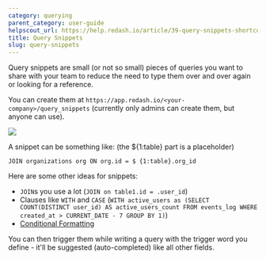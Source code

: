 ```yaml
---
category: querying
parent_category: user-guide
helpscout_url: https://help.redash.io/article/39-query-snippets-shortcuts
title: Query Snippets
slug: query-snippets
---
```

Query snippets are small (or not so small) pieces of queries you want to share
with your team to reduce the need to type them over and over again or looking
for a reference.

You can create them at  `https://app.redash.io/<your-company>/query_snippets`
(currently only admins can create them, but anyone can use).

![](/assets/images/docs/gitbook/Snippet.png)

A snippet can be something like: (the ${1:table} part is a placeholder)

```
JOIN organizations org ON org.id = $ {1:table}.org_id
```  

Here are some other ideas for snippets:

  * `JOIN`s you use a lot (`JOIN on table1.id = .user_id`)
  * Clauses like `WITH` and `CASE` (`WITH active_users as (SELECT COUNT(DISTINCT user_id) AS active_users_count FROM events_log WHERE created_at > CURRENT_DATE - 7 GROUP BY 1)`)
  * [Conditional Formatting](https://discuss.redash.io/t/conditional-formatting-general-text-formatting/1706/1)

You can then trigger them while writing a query with the trigger word you
define - it'll be suggested (auto-completed) like all other fields.

